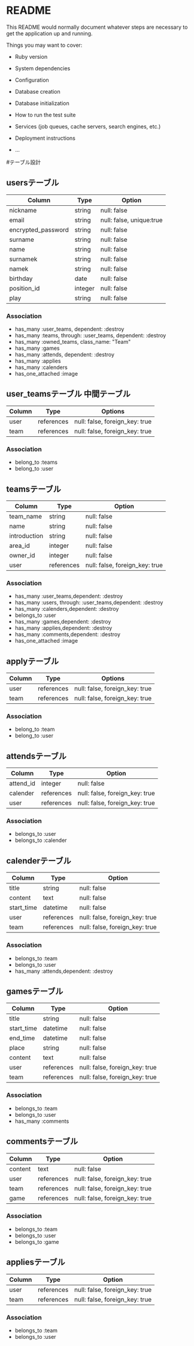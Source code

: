 # README

This README would normally document whatever steps are necessary to get the
application up and running.

Things you may want to cover:

* Ruby version

* System dependencies

* Configuration

* Database creation

* Database initialization

* How to run the test suite

* Services (job queues, cache servers, search engines, etc.)

* Deployment instructions

* ...



#テーブル設計

## usersテーブル

| Column      | Type        | Option         |
| ----------  | ---------   | -------------- |
| nickname    | string      | null: false    |
| email       | string      | null: false, unique:true | ユニーク制約
| encrypted_password  | string    | null: false    | 
| surname     | string      | null: false    |
| name        | string      | null: false    |
| surnamek    | string      | null: false    |
| namek       | string      | null: false    |
| birthday    | date        | null: false    |
| position_id | integer     | null: false    |
| play        | string      | null: false    |



### Association

- has_many :user_teams, dependent: :destroy
- has_many :teams, through: :user_teams, dependent: :destroy
- has_many :owned_teams, class_name: "Team"
- has_many :games
- has_many :attends, dependent: :destroy
- has_many :applies
- has_many :calenders
- has_one_attached :image



## user_teamsテーブル 中間テーブル

| Column | Type       | Options                        |
| ------ | ---------- | ------------------------------ |
| user   | references | null: false, foreign_key: true |
| team   | references | null: false, foreign_key: true |


### Association

- belong_to :teams
- belong_to :user


## teamsテーブル

| Column       | Type        | Option         |
| ----------   | ---------   | -------------- |
| team_name    | string      | null: false    |
| name         | string      | null: false    |
| introduction | string      | null: false    |    
| area_id      | integer     | null: false    |
| owner_id     | integer     | null: false    |
| user         | references  | null: false, foreign_key: true |

### Association

- has_many :user_teams,dependent: :destroy
- has_many :users, through: :user_teams,dependent: :destroy
- has_many :calenders,dependent: :destroy
- belongs_to :user
- has_many :games,dependent: :destroy
- has_many :applies,dependent: :destroy
- has_many :comments,dependent: :destroy
- has_one_attached :image



## applyテーブル 

| Column | Type       | Options                        |
| ------ | ---------- | ------------------------------ |
| user   | references | null: false, foreign_key: true |
| team   | references | null: false, foreign_key: true |


### Association

- belong_to :team
- belong_to :user



## attendsテーブル

| Column       | Type        | Option         |
| ----------   | ---------   | -------------- |  
| attend_id    | integer     | null: false    |
| calender     | references  | null: false, foreign_key: true |
| user         | references  | null: false, foreign_key: true |

### Association
- belongs_to :user
- belongs_to :calender




## calenderテーブル

| Column       | Type        | Option         |
| ----------   | ---------   | -------------- |
| title        | string      | null: false    |
| content      | text        | null: false    |
| start_time   | datetime    | null: false    |    
| user         | references  | null: false, foreign_key: true |
| team         | references  | null: false, foreign_key: true |

### Association

- belongs_to :team
- belongs_to :user
- has_many :attends,dependent: :destroy


## gamesテーブル

| Column       | Type        | Option         |
| ----------   | ---------   | -------------- |
| title        | string      | null: false    |
| start_time   | datetime    | null: false    |
| end_time     | datetime    | null: false    |
| place        | string      | null: false    |  
| content      | text        | null: false    |  
| user         | references  | null: false, foreign_key: true |
| team         | references  | null: false, foreign_key: true |

### Association

- belongs_to :team
- belongs_to :user
- has_many :comments


## commentsテーブル

| Column       | Type        | Option         |
| ----------   | ---------   | -------------- |
| content      | text        | null: false    |  
| user         | references  | null: false, foreign_key: true |
| team         | references  | null: false, foreign_key: true |
| game         | references  | null: false, foreign_key: true |

### Association

- belongs_to :team
- belongs_to :user
- belongs_to :game



## appliesテーブル

| Column       | Type        | Option         |
| ----------   | ---------   | -------------- |
| user         | references  | null: false, foreign_key: true |
| team         | references  | null: false, foreign_key: true |

### Association

- belongs_to :team
- belongs_to :user


